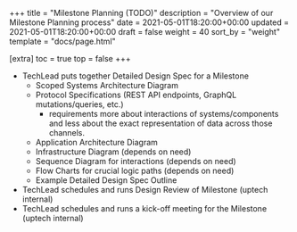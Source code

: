 +++
title = "Milestone Planning (TODO)"
description = "Overview of our Milestone Planning process"
date = 2021-05-01T18:20:00+00:00
updated = 2021-05-01T18:20:00+00:00
draft = false
weight = 40
sort_by = "weight"
template = "docs/page.html"

[extra]
toc = true
top = false
+++

* TechLead puts together Detailed Design Spec for a Milestone
	* Scoped Systems Architecture Diagram
	* Protocol Specifications (REST API endpoints, GraphQL mutations/queries, etc.)
		* requirements more about interactions of systems/components and less about the exact representation of data across those channels.
	* Application Architecture Diagram
	* Infrastructure Diagram (depends on need)
	* Sequence Diagram for interactions (depends on need)
	* Flow Charts for crucial logic paths (depends on need)
	* Example Detailed Design Spec Outline
* TechLead schedules and runs Design Review of Milestone (uptech internal)
* TechLead schedules and runs a kick-off meeting for the Milestone (uptech internal)
